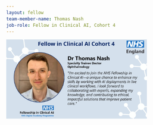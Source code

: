 ```yaml
---
layout: fellow
team-member-name: Thomas Nash
job-role: Fellow in Clinical AI, Cohort 4
---
```

<img src="/images/fellow/card/thomas-nash-quote.jpg" alt="Alt text" style="width:75%;">